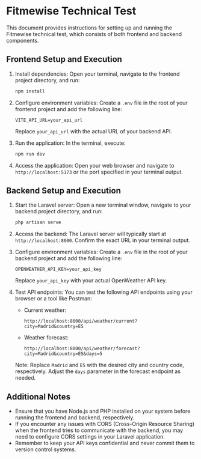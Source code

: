 # Fitmewise Technical Test

This document provides instructions for setting up and running the Fitmewise technical test, which consists of both frontend and backend components.

## Frontend Setup and Execution

1. Install dependencies:
   Open your terminal, navigate to the frontend project directory, and run:

   ```bash
   npm install
   ```

2. Configure environment variables:
   Create a `.env` file in the root of your frontend project and add the following line:

   ```dotenv
   VITE_API_URL=your_api_url
   ```

   Replace `your_api_url` with the actual URL of your backend API.

3. Run the application:
   In the terminal, execute:

   ```bash
   npm run dev
   ```

4. Access the application:
   Open your web browser and navigate to `http://localhost:5173` or the port specified in your terminal output.

## Backend Setup and Execution

1. Start the Laravel server:
   Open a new terminal window, navigate to your backend project directory, and run:

   ```bash
   php artisan serve
   ```

2. Access the backend:
   The Laravel server will typically start at `http://localhost:8000`. Confirm the exact URL in your terminal output.

3. Configure environment variables:
   Create a `.env` file in the root of your backend project and add the following line:

   ```dotenv
   OPENWEATHER_API_KEY=your_api_key
   ```

   Replace `your_api_key` with your actual OpenWeather API key.

4. Test API endpoints:
   You can test the following API endpoints using your browser or a tool like Postman:

   - Current weather:
     ```
     http://localhost:8000/api/weather/current?city=Madrid&country=ES
     ```

   - Weather forecast:
     ```
     http://localhost:8000/api/weather/forecast?city=Madrid&country=ES&days=5
     ```

   Note: Replace `Madrid` and `ES` with the desired city and country code, respectively. Adjust the `days` parameter in the forecast endpoint as needed.

## Additional Notes

- Ensure that you have Node.js and PHP installed on your system before running the frontend and backend, respectively.
- If you encounter any issues with CORS (Cross-Origin Resource Sharing) when the frontend tries to communicate with the backend, you may need to configure CORS settings in your Laravel application.
- Remember to keep your API keys confidential and never commit them to version control systems.